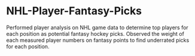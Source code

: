 # NHL-Player-Fantasy-Picks
Performed player analysis on NHL game data to determine top players for each position as potential fantasy hockey picks. Observed the weight of each measured player numbers on fantasy points to find underrated picks for each position. 
